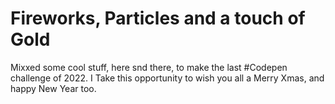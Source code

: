# Fireworks, Particles and a touch of Gold
 Mixxed some cool stuff, here snd there, to make the last #Codepen challenge of 2022. I Take this opportunity to wish you all a Merry Xmas, and happy New Year too.
